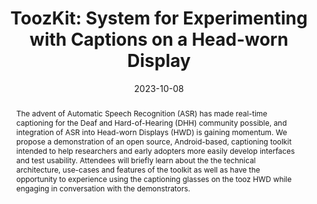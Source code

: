 ---
title: "ToozKit: System for Experimenting with Captions on a Head-worn Display"
teaser: "/images/fingerspeller.png"
date: "2023-10-08"
collection: publications
authors: "Peter Feng, <b>David Martin</b>, Thad Starner"
venue: "UbiComp/ISWC '23 Adjunct: Adjunct Proceedings of the 2023 ACM International Joint Conference on Pervasive and Ubiquitous Computing & the 2023 ACM International Symposium on Wearable Computing"
abstract: "The advent of Automatic Speech Recognition (ASR) has made real-time captioning for the Deaf and Hard-of-Hearing (DHH) community possible, and integration of ASR into Head-worn Displays (HWD) is gaining momentum. We propose a demonstration of an open source, Android-based, captioning toolkit intended to help researchers and early adopters more easily develop interfaces and test usability. Attendees will briefly learn about the the technical architecture, use-cases and features of the toolkit as well as have the opportunity to experience using the captioning glasses on the tooz HWD while engaging in conversation with the demonstrators."
link: "/files/papers/FingerSpeller_ASSETS_2023_Poster.pdf"
category: demo
tags: []
links:
- [doi, doi, https://doi.org/10.1145/3597638.3614491]
- [paper, pdf, /files/papers/FingerSpeller_ASSETS_2023_Poster.pdf]
---